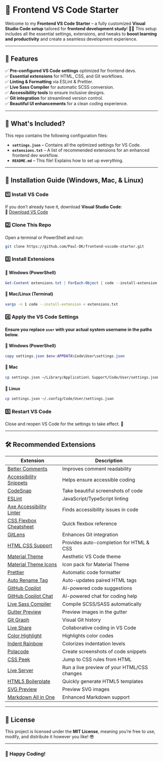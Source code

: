 # 🚀 Frontend VS Code Starter

Welcome to my **Frontend VS Code Starter** – a fully customized **Visual Studio Code setup** tailored for **frontend development study**! 🎨✨ This setup includes all the essential settings, extensions, and tweaks to **boost learning and productivity** and create a seamless development experience.

---

## 📌 Features

✅ **Pre-configured VS Code settings** optimized for frontend devs.  
✅ **Essential extensions** for HTML, CSS, and Git workflows.  
✅ **Linting & Formatting** via ESLint & Prettier.  
✅ **Live Sass Compiler** for automatic SCSS conversion.  
✅ **Accessibility tools** to ensure inclusive designs.  
✅ **Git integration** for streamlined version control.  
✅ **Beautiful UI enhancements** for a clean coding experience.

---

## 📂 What's Included?

This repo contains the following configuration files:

-   **`settings.json`** – Contains all the optimized settings for VS Code.
-   **`extensions.txt`** – A list of recommended extensions for an enhanced frontend dev workflow.
-   **`README.md`** – This file! Explains how to set up everything.

---

## 🔧 Installation Guide (Windows, Mac, & Linux)

### 1️⃣ **Install VS Code**

If you don’t already have it, download **Visual Studio Code**:  
🔗 [Download VS Code](https://code.visualstudio.com/)

### 2️⃣ **Clone This Repo**

Open a terminal or PowerShell and run:

```bash
git clone https://github.com/Paul-DK/frontend-vscode-starter.git
```

### 3️⃣ **Install Extensions**

#### 🔹 **Windows (PowerShell)**

```powershell
Get-Content extensions.txt | ForEach-Object { code --install-extension $_ }
```

#### 🔹 **Mac/Linux (Terminal)**

```bash
xargs -n 1 code --install-extension < extensions.txt
```

### 4️⃣ **Apply the VS Code Settings**

**Ensure you replace `user` with your actual system username in the paths below.**

#### 🔹 **Windows (PowerShell)**

```powershell
copy settings.json $env:APPDATA\Code\User\settings.json
```

#### 🔹 **Mac**

```bash
cp settings.json ~/Library/Application\ Support/Code/User/settings.json
```

#### 🔹 **Linux**

```bash
cp settings.json ~/.config/Code/User/settings.json
```

### 5️⃣ **Restart VS Code**

Close and reopen VS Code for the settings to take effect. 🎉

---

## 🛠 Recommended Extensions

| Extension                                                                                                                   | Description                                 |
| --------------------------------------------------------------------------------------------------------------------------- | ------------------------------------------- |
| [Better Comments](https://marketplace.visualstudio.com/items?itemName=aaron-bond.better-comments)                           | Improves comment readability                |
| [Accessibility Snippets](https://marketplace.visualstudio.com/items?itemName=accessibility-snippets.accessibility-snippets) | Helps ensure accessible coding              |
| [CodeSnap](https://marketplace.visualstudio.com/items?itemName=adpyke.codesnap)                                             | Take beautiful screenshots of code          |
| [ESLint](https://marketplace.visualstudio.com/items?itemName=dbaeumer.vscode-eslint)                                        | JavaScript/TypeScript linting               |
| [Axe Accessibility Linter](https://marketplace.visualstudio.com/items?itemName=deque-systems.vscode-axe-linter)             | Finds accessibility issues in code          |
| [CSS Flexbox Cheatsheet](https://marketplace.visualstudio.com/items?itemName=dzhavat.css-flexbox-cheatsheet)                | Quick flexbox reference                     |
| [GitLens](https://marketplace.visualstudio.com/items?itemName=eamodio.gitlens)                                              | Enhances Git integration                    |
| [HTML CSS Support](https://marketplace.visualstudio.com/items?itemName=ecmel.vscode-html-css)                               | Provides auto-completion for HTML & CSS     |
| [Material Theme](https://marketplace.visualstudio.com/items?itemName=equinusocio.vsc-material-theme)                        | Aesthetic VS Code theme                     |
| [Material Theme Icons](https://marketplace.visualstudio.com/items?itemName=equinusocio.vsc-material-theme-icons)            | Icon pack for Material Theme                |
| [Prettier](https://marketplace.visualstudio.com/items?itemName=esbenp.prettier-vscode)                                      | Automatic code formatter                    |
| [Auto Rename Tag](https://marketplace.visualstudio.com/items?itemName=formulahendry.auto-rename-tag)                        | Auto-updates paired HTML tags               |
| [GitHub Copilot](https://marketplace.visualstudio.com/items?itemName=github.copilot)                                        | AI-powered code suggestions                 |
| [GitHub Copilot Chat](https://marketplace.visualstudio.com/items?itemName=github.copilot-chat)                              | AI-powered chat for coding help             |
| [Live Sass Compiler](https://marketplace.visualstudio.com/items?itemName=glenn2223.LiveSass)                                | Compile SCSS/SASS automatically             |
| [Gutter Preview](https://marketplace.visualstudio.com/items?itemName=kisstkondoros.vscode-gutter-preview)                   | Preview images in the gutter                |
| [Git Graph](https://marketplace.visualstudio.com/items?itemName=mhutchie.git-graph)                                         | Visual Git history                          |
| [Live Share](https://marketplace.visualstudio.com/items?itemName=ms-vsliveshare.vsliveshare)                                | Collaborative coding in VS Code             |
| [Color Highlight](https://marketplace.visualstudio.com/items?itemName=naumovs.color-highlight)                              | Highlights color codes                      |
| [Indent Rainbow](https://marketplace.visualstudio.com/items?itemName=oderwat.indent-rainbow)                                | Colorizes indentation levels                |
| [Polacode](https://marketplace.visualstudio.com/items?itemName=pnp.polacode)                                                | Create screenshots of code snippets         |
| [CSS Peek](https://marketplace.visualstudio.com/items?itemName=pranaygp.vscode-css-peek)                                    | Jump to CSS rules from HTML                 |
| [Live Server](https://marketplace.visualstudio.com/items?itemName=ritwickdey.LiveServer)                                    | Run a live preview of your HTML/CSS changes |
| [HTML5 Boilerplate](https://marketplace.visualstudio.com/items?itemName=sidthesloth.html5-boilerplate)                      | Quickly generate HTML5 templates            |
| [SVG Preview](https://marketplace.visualstudio.com/items?itemName=simonsiefke.svg-preview)                                  | Preview SVG images                          |
| [Markdown All in One](https://marketplace.visualstudio.com/items?itemName=yzhang.markdown-all-in-one)                       | Enhanced Markdown support                   |

---

## 📜 License

This project is licensed under the **MIT License**, meaning you’re free to use, modify, and distribute it however you like! 😎

---

### 🎉 Happy Coding!
